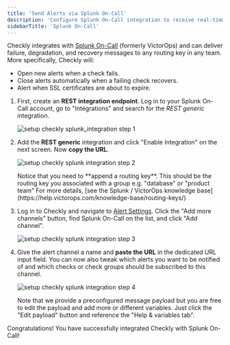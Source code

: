 ```yaml
---
title: 'Send Alerts via Splunk On-Call'
description: 'Configure Splunk On-Call integration to receive real-time alerts from Checkly monitors'
sidebarTitle: 'Splunk On-Call'
---
```


Checkly integrates with [Splunk On-Call](https://www.splunk.com/en_us/software/splunk-on-call.html) (formerly VictorOps) and can
deliver failure, degradation, and recovery messages to any routing key in any team. More specifically, Checkly will:

- Open new alerts when a check fails.
- Close alerts automatically when a failing check recovers.
- Alert when SSL certificates are about to expire.

1. First, create an **REST integration endpoint**. Log in to your Splunk On-Call account, go to "Integrations" and search for the *REST generic* integration.

   ![setup checkly splunk_integration step 1](/docs/images/integrations/splunk/splunk_step1.png)

2. Add the **REST generic** integration and click "Enable Integration" on the next screen. Now **copy the URL**.

   ![setup checkly splunk integration step 2](/docs/images/integrations/splunk/splunk_step2.png)

   <Callout type="note">
   Notice that you need to **append a routing key**. This should be the routing key you associated with a group e.g. "database" or "product team"
   For more details, [see the Splunk  / VictorOps knowledge base](https://help.victorops.com/knowledge-base/routing-keys/)
   </Callout>

3. Log in to Checkly and navigate to [Alert Settings](https://app.checklyhq.com/alert-settings/).
   Click the "Add more channels" button, find Splunk On-Call on the list, and click "Add channel".

   ![setup checkly splunk integration step 3](/docs/images/integrations/splunk/splunk_step3.png)

4. Give the alert channel a name and **paste the URL** in the dedicated URL input field. You can now also tweak
   which alerts you want to be notified of and which checks or check groups should be subscribed to this channel.

   ![setup checkly splunk integration step 4](/docs/images/integrations/splunk/splunk_step4.png)

   <Callout type="note">
   Note that we provide a preconfigured message payload but you are free to edit the payload and add more or different
   variables. Just click the "Edit payload" button and reference the "Help & variables tab".
   </Callout>

Congratulations! You have successfully integrated Checkly with Splunk On-Call!
